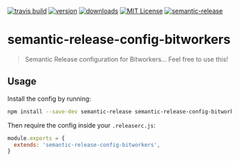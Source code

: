 [![travis build](https://img.shields.io/travis/com/bitworkers-official/semantic-release-config-bitworkers.svg?style=flat-square)](https://travis-ci.org/bitworkers-official/semantic-release-config-bitworkers)
[![version](https://img.shields.io/npm/v/semantic-release-config-bitworkers.svg?style=flat-square)](http://npm.im/semantic-release-config-bitworkers)
[![downloads](https://img.shields.io/npm/dm/semantic-release-config-bitworkers.svg?style=flat-square)](http://npm-stat.com/charts.html?package=semantic-release-config-bitworkers)
[![MIT License](https://img.shields.io/npm/l/semantic-release-config-bitworkers.svg?style=flat-square)](http://opensource.org/licenses/MIT)
[![semantic-release](https://img.shields.io/badge/%20%20%F0%9F%93%A6%F0%9F%9A%80-semantic--release-e10079.svg?style=flat-square)](https://github.com/semantic-release/semantic-release)

# semantic-release-config-bitworkers

> Semantic Release configuration for Bitworkers... Feel free to use this!

## Usage

Install the config by running:

```sh
npm install --save-dev semantic-release semantic-release-config-bitworkers
```

Then require the config inside your `.releaserc.js`:

```js
module.exports = {
  extends: 'semantic-release-config-bitworkers',
}
```

<!-- TODO: note how to configure .travis.yml -->
